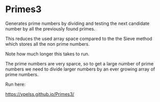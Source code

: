 # Primes3

Generates prime numbers by dividing and testing the next candidate number by all the previously found primes. 

This reduces the used array space compared to the the Sieve method which stores all the non prime numbers. 

Note how much longer this takes to run. 

The prime numbers are very sparce, so to get a large number of prime numbers we need to divide larger numbers by an ever growing array of prime numbers.

Run here: 

https://vpelss.github.io/Primes3/
